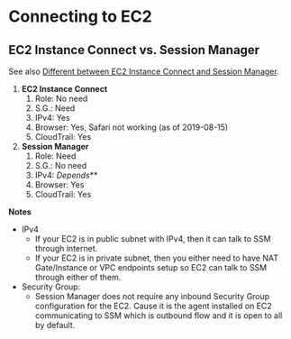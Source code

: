 # Connecting to EC2

## EC2 Instance Connect vs. Session Manager
See also [Different between EC2 Instance Connect and Session Manager](
https://medium.com/@ystataws/different-between-ec2-instance-connect-and-session-manager-c1a0b110b474).

1. **EC2 Instance Connect**
    1. Role: No need
    2. S.G.: Need
    3. IPv4: Yes
    4. Browser: Yes, Safari not working (as of 2019-08-15)
    5. CloudTrail: Yes
2. **Session Manager**
    1. Role: Need
    2. S.G.: No need
    3. IPv4: *Depends***
    4. Browser: Yes
    5. CloudTrail: Yes

**Notes**
- IPv4
    - If your EC2 is in public subnet with IPv4, then it can talk to SSM through internet. 
    - If your EC2 is in private subnet, then you either need to have NAT Gate/Instance or VPC endpoints setup so EC2
      can talk to SSM through either of them.
- Security Group:
    - Session Manager does not require any inbound Security Group configuration for the EC2. 
      Cause it is the agent installed on EC2 communicating to SSM which is outbound flow and it is open to all by
      default.